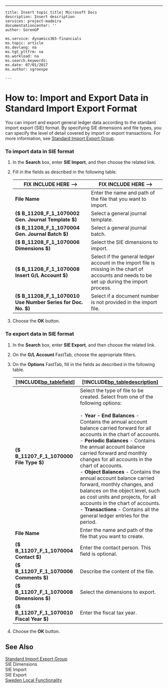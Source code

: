---
    title: Insert topic title| Microsoft Docs
    description: Insert description
    services: project-madeira
    documentationcenter: ''
    author: SorenGP

    ms.service: dynamics365-financials
    ms.topic: article
    ms.devlang: na
    ms.tgt_pltfrm: na
    ms.workload: na
    ms.search.keywords:
    ms.date: 07/01/2017
    ms.author: sgroespe

    ---
# How to: Import and Export Data in Standard Import Export Format
You can import and export general ledger data according to the standard import export \(SIE\) format. By specifying SIE dimensions and file types, you can specify the level of detail covered by import or export transactions. For more information, see [Standard Import Export Group](http://go.microsoft.com/fwlink/?LinkID=164870&clcid=0x41d).  
  
### To import data in SIE format  
  
1.  In the **Search** box, enter **SIE Import**, and then choose the related link.  
  
2.  Fill in the fields as described in the following table.  
  
    |FIX INCLUDE HERE<!--FIX INCLUDE HERE<!--[!INCLUDE[bp_tablefield](../../ApplicationDesign/includes/bp_tablefield_md.md)] --> -->|FIX INCLUDE HERE<!--FIX INCLUDE HERE<!--[!INCLUDE[bp_tabledescription](../../ApplicationDesign/includes/bp_tabledescription_md.md)] --> -->|  
    |---------------------------------|---------------------------------------|  
    |**File Name**|Enter the name and path of the file that you want to import.|  
    |**\($ B\_11208\_F\_1\_1070002 Gen. Journal Template $\)**|Select a general journal template.|  
    |**\($ B\_11208\_F\_1\_1070004 Gen. Journal Batch $\)**|Select a general journal batch.|  
    |**\($ B\_11208\_F\_1\_1070006 Dimensions $\)**|Select the SIE dimensions to import.|  
    |**\($ B\_11208\_F\_1\_1070008 Insert G\/L Account $\)**|Select if the general ledger account in the import file is missing in the chart of accounts and needs to be set up during the import process.|  
    |**\($ B\_11208\_F\_1\_1070010 Use Number Series for Doc. No. $\)**|Select if a document number is not provided in the import file.|  
  
3.  Choose the **OK** button.  
  
### To export data in SIE format  
  
1.  In the **Search** box, enter **SIE Export**, and then choose the related link.  
  
2.  On the **G\/L Account** FastTab, choose the appropriate filters.  
  
3.  On the **Options** FastTab, fill in the fields as described in the following table.  
  
    |[!INCLUDE[bp_tablefield](../../ApplicationDesign/includes/bp_tablefield_md.md)]|[!INCLUDE[bp_tabledescription](../../ApplicationDesign/includes/bp_tabledescription_md.md)]|  
    |---------------------------------|---------------------------------------|  
    |**\($ B\_11207\_F\_1\_1070000 File Type $\)**|Select the type of file to be created. Select from one of the following options:<br /><br /> -   **Year \- End Balances** \- Contains the annual account balance carried forward for all accounts in the chart of accounts.<br />-   **Periodic Balances** \- Contains the annual account balance carried forward and monthly changes for all accounts in the chart of accounts.<br />-   **Object Balances** \- Contains the annual account balance carried forward, monthly changes, and balances on the object level, such as cost units and projects, for all accounts in the chart of accounts.<br />-   **Transactions** \- Contains all the general ledger entries for the period.|  
    |**File Name**|Enter the name and path of the file that you want to create.|  
    |**\($ B\_11207\_F\_1\_1070004  Contact $\)**|Enter the contact person. This field is optional.|  
    |**\($ B\_11207\_F\_1\_1070006 Comments $\)**|Describe the content of the file.|  
    |**\($ B\_11207\_F\_1\_1070008 Dimensions $\)**|Select the dimensions to export.|  
    |**\($ B\_11207\_F\_1\_1070010 Fiscal Year $\)**|Enter the fiscal tax year.|  
  
4.  Choose the **OK** button.  
  
## See Also  
 [Standard Import Export Group](http://go.microsoft.com/fwlink/?LinkID=164870&clcid=0x41d)   
 SIE Dimensions   
 SIE Import   
 SIE Export   
 [Sweden Local Functionality](../../LocalFunctionalityForMicrosoftDynamicsNav2016/Sweden/sweden-local-functionality.md)
